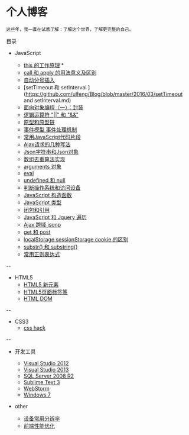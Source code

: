 # 个人博客
    这些年，我一直在试着了解：了解这个世界，了解更完整的自己。
    
目录

* JavaScript

    * [this 的工作原理](https://github.com/ulfeng/blog/blob/master/2015/this.md) * 
    * [call 和 apply 的用法意义及区别](https://github.com/ulfeng/blog/blob/master/2016/03/call%20and%20apply.md) 
    * [自动分号插入](https://github.com/ulfeng/Blog/blob/master/2016/03/JavaScript%20%E8%87%AA%E5%8A%A8%E5%88%86%E5%8F%B7%E6%8F%92%E5%85%A5.md)
    * [setTimeout 和 setInterval ](https://github.com/ulfeng/Blog/blob/master/2016/03/setTimeout and setInterval.md)
    * [面向对象编程（一）：封装](https://github.com/ulfeng/blog/blob/master/2016/03/object-oriented(1).md)
    * [逻辑运算符 "||" 和 "&&"](https://github.com/ulfeng/blog/blob/master/2016/03/JavaScript%20%E9%80%BB%E8%BE%91%E8%BF%90%E7%AE%97%E7%AC%A6.md)
    * [原型和原型链](https://github.com/ulfeng/blog/blob/master/2016/03/Prototype%20and%20Prototype%20chain.md)
    * [事件模型 事件处理机制](https://github.com/ulfeng/blog/blob/master/2016/03/event.md)
    * [常用JavaScript代码片段](https://github.com/ulfeng/blog/blob/master/2015/100%E4%B8%AA%E5%B8%B8%E7%94%A8%E7%9A%84%E5%8E%9F%E7%94%9FJavaScipt%E4%BB%A3%E7%A0%81%E7%89%87%E6%AE%B5-01.md)
    * [Ajax请求的几种写法](https://github.com/ulfeng/blog/blob/master/2015/Ajax%20%E8%AF%B7%E6%B1%82%E7%9A%84%E5%87%A0%E7%A7%8D%E5%86%99%E6%B3%95.md)
    * [Json字符串和Json对象](https://github.com/ulfeng/blog/blob/master/2015/JSON%20%E5%AD%97%E7%AC%A6%E4%B8%B2%20%E5%92%8C%20JSON%20%E5%AF%B9%E8%B1%A1.md)
    * [数组去重算法实现](https://github.com/ulfeng/blog/blob/master/2015/JS%E6%95%B0%E7%BB%84%E5%8E%BB%E9%87%8D%E7%AE%97%E6%B3%95%E5%AE%9E%E7%8E%B0.md)
    * [arguments 对象](https://github.com/ulfeng/blog/blob/master/2015/JavaScript%20arguments%20%E5%AF%B9%E8%B1%A1.md)
    * [eval](https://github.com/ulfeng/blog/blob/master/2015/JavaScript%20eval.md)
    * [undefined 和 null](https://github.com/ulfeng/blog/blob/master/2015/JavaScript%20undefined%20和%20null.md)
    * [判断操作系统和访问设备](https://github.com/ulfeng/blog/blob/master/2015/JavaScript%20%E5%88%A4%E6%96%AD%E6%93%8D%E4%BD%9C%E7%B3%BB%E7%BB%9F%E7%B1%BB%E5%9E%8B%E5%92%8C%E8%AE%BF%E9%97%AE%E8%AE%BE%E5%A4%87.md)
    * [JavaScript 构造函数](https://github.com/ulfeng/blog/blob/master/2015/JavaScript%20%E6%9E%84%E9%80%A0%E5%87%BD%E6%95%B0.md)
    * [JavaScript 类型](https://github.com/ulfeng/blog/blob/master/2015/JavaScript%20%E7%B1%BB%E5%9E%8B.md)
    * [闭包和引用](https://github.com/ulfeng/blog/blob/master/2015/JavaScript%20%E9%97%AD%E5%8C%85%E5%92%8C%E5%BC%95%E7%94%A8.md)
    * [JavaScript 和 Jquery 遍历](https://github.com/ulfeng/blog/blob/master/2015/JavaScript%E5%92%8CJquery%E9%81%8D%E5%8E%86li%E4%B8%AD%E7%9A%84img.md)
    * [Ajax 跨域 jsonp](https://github.com/ulfeng/blog/blob/master/2015/ajax%20%E8%B5%84%E6%BA%90%E8%B7%A8%E5%9F%9F%E8%A7%A3%E5%86%B3%E6%96%B9%E6%B3%95.md)
    * [get 和 post](https://github.com/ulfeng/blog/blob/master/2015/get%E5%92%8Cpost%E7%9A%84%E5%8C%BA%E5%88%AB.md)
    * [localStorage sessionStorage cookie 的区别](https://github.com/ulfeng/blog/blob/master/2015/localStorage%20sessionStorage%20cookie%20%E7%9A%84%E5%8C%BA%E5%88%AB)
    * [substr() 和 substring()](https://github.com/ulfeng/blog/blob/master/2015/substr%20and%20substring.md)
    * [常用正则表达式](https://github.com/ulfeng/blog/blob/master/2015/%E6%AD%A3%E5%88%99%E8%A1%A8%E8%BE%BE%E5%BC%8F.md)

--

* HTML5
    * [HTML5 新元素](https://github.com/ulfeng/HTML5/blob/master/README.md)
    * [HTML5页面<meta>标签等](https://github.com/ulfeng/blog/blob/master/2016/03/HTML5.md)
    * [HTML DOM](https://github.com/ulfeng/HTML-DOM/blob/master/README.md)
    
--

* CSS3
    * [css hack](https://github.com/ulfeng/blog/blob/master/2015/CSS%20hack%20.md)
    
--

* 开发工具
    * [Visual Studio 2012]()
    * [Visual Studio 2013]()
    * [SQL Server 2008 R2]()
    * [Sublime Text 3]()
    * [WebStorm]()
    * [Windows 7](https://github.com/ulfeng/Resources/blob/master/windows.md)

* other
    * [设备常用分辨率](https://github.com/ulfeng/blog/blob/master/2015/PC%20%E7%A7%BB%E5%8A%A8%E5%B8%B8%E7%94%A8%E8%AE%BE%E5%A4%87%E5%B1%8F%E5%B9%95%E5%88%86%E8%BE%A8%E7%8E%87.md)
    * [前端性能优化](https://github.com/ulfeng/blog/blob/master/2015/%E5%89%8D%E7%AB%AF%E4%BC%98%E5%8C%96.md)
